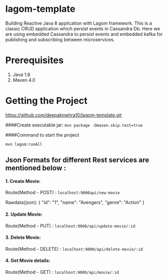 # lagom-template
Building Reactive Java 8 application with Lagom framework. This is a classic CRUD application which persist events in Cassandra Db. Here we are using embedded Cassandra to persist events and embedded kafka for publishing and subscribing between microservices.

# Prerequisites
1. Java 1.8
2. Maven 4.0

# Getting the Project
https://github.com/deepakmehra10/lagom-template.git

####Create executable jar: 
`mvn package -Dmaven.skip.test=true`

####Command to start the project

`mvn lagom:runAll`

## Json Formats for different Rest services are mentioned below :

#### 1. Create Movie:

Route(Method - POST) : `localhost:9000api/new-movie`

Rawdata(json): 
    {
	"id": "1",
	"name": "Avengers",
	"genre": "Action"
    }


#### 2. Update Movie:

Route(Method - PUT) : `localhost:9000/api/update-movie/:id`
    

#### 3. Delete Movie:

Route(Method - DELETE) : `localhost:9000/api/delete-movie/:id`
    

#### 4. Get Movie details:

Route(Method - GET) : `localhost:9000/api/movie/:id`

